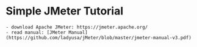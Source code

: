 # Simple JMeter Tutorial

	- download Apache JMeter: https://jmeter.apache.org/
	- read manual: [JMeter Manual](https://github.com/ladyusa/jMeter/blob/master/jmeter-manual-v3.pdf)
